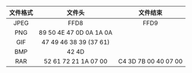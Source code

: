 |  文件格式   |              文件头               |  文件结束   |
|:-------:|:------------------------------:|:-------:|
|  JPEG   | FFD8                           |  FFD9   |
|   PNG   |    89 50 4E 47 0D 0A 1A 0A     | |
| GIF  |     47 49 46 38 39 (37 61)     | |
|BMP |             42 4D              |  |
| RAR | 52 61 72 21 1A 07 00 | C4 3D 7B 00 40 07 00 |
